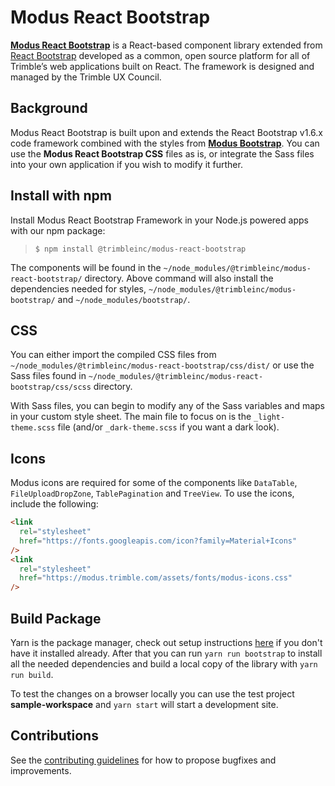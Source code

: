 # Modus React Bootstrap

**[Modus React Bootstrap](https://modus-react-bootstrap.trimble.com/getting-started/)** is a React-based component library extended from [React Bootstrap](https://react-bootstrap-v4.netlify.app/) developed as a common, open source platform for all of Trimble’s web applications built on React. The framework is designed and managed by the Trimble UX Council.

## Background

Modus React Bootstrap is built upon and extends the React Bootstrap v1.6.x code framework combined with the styles from **[Modus Bootstrap](https://modus-bootstrap.trimble.com/getting-started/)**. You can use the **Modus React Bootstrap CSS** files as is, or integrate the Sass files into your own application if you wish to modify it further.

## Install with npm

Install Modus React Bootstrap Framework in your Node.js powered apps with our npm package:

> `$ npm install @trimbleinc/modus-react-bootstrap`

The components will be found in the `~/node_modules/@trimbleinc/modus-react-bootstrap/` directory. Above command will also install the dependencies needed for styles, `~/node_modules/@trimbleinc/modus-bootstrap/` and `~/node_modules/bootstrap/`.

## CSS

You can either import the compiled CSS files from `~/node_modules/@trimbleinc/modus-react-bootstrap/css/dist/` or use the Sass files found in `~/node_modules/@trimbleinc/modus-react-bootstrap/css/scss` directory.

With Sass files, you can begin to modify any of the Sass variables and maps in your custom style sheet.
The main file to focus on is the `_light-theme.scss` file (and/or `_dark-theme.scss` if you want a dark look).

## Icons

Modus icons are required for some of the components like `DataTable`, `FileUploadDropZone`, `TablePagination` and `TreeView`. To use the icons, include the following:

```html
<link
  rel="stylesheet"
  href="https://fonts.googleapis.com/icon?family=Material+Icons"
/>
<link
  rel="stylesheet"
  href="https://modus.trimble.com/assets/fonts/modus-icons.css"
/>
```

## Build Package

Yarn is the package manager, check out setup
instructions [here](https://yarnpkg.com/en/docs/install) if you don't have it installed already.
After that you can run `yarn run bootstrap` to install all the needed dependencies and build a local copy of the library with `yarn run build`.

To test the changes on a browser locally you can use the test project **sample-workspace** and `yarn start` will start a development site.

## Contributions

See the [contributing guidelines](https://github.com/trimble-oss/modus-react-bootstrap/blob/main/CONTRIBUTING.md) for how to propose bugfixes and improvements.
